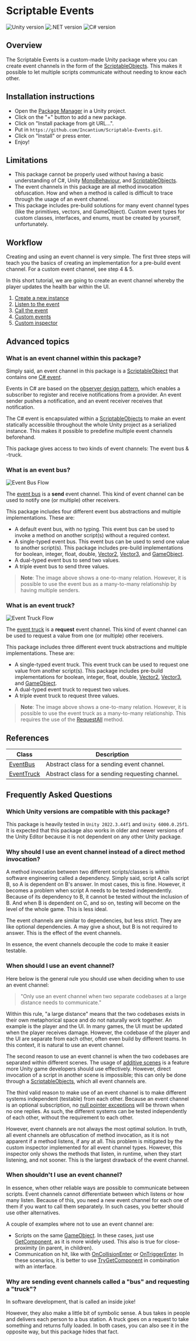 # Scriptable Events

![Unity version](https://img.shields.io/badge/2022.3+-cccccc?logo=unity)
![.NET version](https://img.shields.io/badge/Standard_2.1-5027d5?logo=dotnet)
![C# version](https://custom-icon-badges.demolab.com/badge/9.0-67217a?logo=cshrp)

## Overview

The Scriptable Events is a custom-made Unity package where you can create event channels in the form of the
[ScriptableObjects](https://docs.unity3d.com/ScriptReference/ScriptableObject.html). This makes it possible to let 
multiple scripts communicate without needing to know each other.

## Installation instructions

- Open the [Package Manager](https://docs.unity3d.com/Manual/upm-ui.html) in a Unity project.
- Click on the "+" button to add a new package.
- Click on "Install package from git URL...".
- Put in `https://github.com/Incantium/Scriptable-Events.git`.
- Click on "Install" or press enter.
- Enjoy!

## Limitations

- This package cannot be properly used without having a basic understanding of C#, Unity
  [MonoBehaviour](https://docs.unity3d.com/6000.0/Documentation/ScriptReference/MonoBehaviour.html), and
  [ScriptableObjects](https://docs.unity3d.com/ScriptReference/ScriptableObject.html).
- The event channels in this package are all method invocation obfuscation. How and when a method is called is
  difficult to trace through the usage of an event channel. 
- This package includes pre-build solutions for many event channel types (like the primitives, vectors, and
  GameObject). Custom event types for custom classes, interfaces, and enums, must be created by yourself, unfortunately.

## Workflow

Creating and using an event channel is very simple. The first three steps will teach you the basics of creating an
implementation for a pre-build event channel. For a custom event channel, see step 4 & 5.

In this short tutorial, we are going to create an event channel whereby the player updates the health bar within the UI.

1. [Create a new instance](Documentation~/1.%20Create%20a%20new%20instance.md)
2. [Listen to the event](Documentation~/2.%20Listen%20to%20the%20event.md)
3. [Call the event](Documentation~/3.%20Call%20the%20event.md)
4. [Custom events](Documentation~/4.%20Custom%20events.md)
5. [Custom inspector](Documentation~/5.%20Custom%20inspector.md)

## Advanced topics

### What is an event channel within this package?

Simply said, an event channel in this package is a 
[ScriptableObject](https://docs.unity3d.com/ScriptReference/ScriptableObject.html) that contains one 
[C# event](https://learn.microsoft.com/en-us/dotnet/standard/events/).

Events in C# are based on the [observer design pattern](https://refactoring.guru/design-patterns/observer), which 
enables a subscriber to register and receive notifications from a provider. An event sender pushes a notification, and 
an event receiver receives that notification.

The C# event is encapsulated within a 
[ScriptableObjects](https://docs.unity3d.com/ScriptReference/ScriptableObject.html) to make an event statically 
accessible throughout the whole Unity project as a serialized instance. This makes it possible to predefine multiple
event channels beforehand.

This package gives access to two kinds of event channels: The event bus & -truck.

### What is an event bus?

![Event Bus Flow](Images~/Event%20Bus%20Flow.png)

The [event bus](API~/EventBus.md) is a **send** event channel. This kind of event channel can be used to notify one 
(or multiple) other receivers. 

This package includes four different event bus abstractions and multiple implementations. These are:

- A default event bus, with no typing. This event bus can be used to invoke a method on another script(s) without a 
  required context.
- A single-typed event bus. This event bus can be used to send one value to another script(s). This package includes
  pre-build implementations for boolean, integer, float, double, 
  [Vector2](https://docs.unity3d.com/6000.0/Documentation/ScriptReference/Vector2.html), 
  [Vector3](https://docs.unity3d.com/6000.0/Documentation/ScriptReference/Vector3.html), and
  [GameObject](https://docs.unity3d.com/6000.0/Documentation/ScriptReference/GameObject.html). 
- A dual-typed event bus to send two values.
- A triple event bus to send three values.

> **Note**: The image above shows a one-to-many relation. However, it is possible to use the event bus as a many-to-many
> relationship by having multiple senders.

### What is an event truck?

![Event Truck Flow](Images~/Event%20Truck%20Flow.png)

The [event truck](API~/EventTruck.md) is a **request** event channel. This kind of event channel can be used to request
a value from one (or multiple) other receivers.

This package includes three different event truck abstractions and multiple implementations. These are:

- A single-typed event truck. This event truck can be used to request one value from another script(s). This package 
  includes pre-build implementations for boolean, integer, float, double,
  [Vector2](https://docs.unity3d.com/6000.0/Documentation/ScriptReference/Vector2.html),
  [Vector3](https://docs.unity3d.com/6000.0/Documentation/ScriptReference/Vector3.html), and
  [GameObject](https://docs.unity3d.com/6000.0/Documentation/ScriptReference/GameObject.html).
- A dual-typed event truck to request two values.
- A triple event truck to request three values.

> **Note**: The image above shows a one-to-many relation. However, it is possible to use the event truck as a 
> many-to-many relationship. This requires the use of the [RequestAll](API~/EventTruck.md) method.

## References

| Class                                        | Description                                                 |
|----------------------------------------------|-------------------------------------------------------------|
| [EventBus](API~/EventBus.md)                 | Abstract class for a sending event channel.                 |
| [EventTruck](API~/EventTruck.md)             | Abstract class for a sending requesting channel.            |

## Frequently Asked Questions

### Which Unity versions are compatible with this package?

This package is heavily tested in `Unity 2022.3.44f1` and `Unity 6000.0.25f1`. It is expected that this package also
works in older and newer versions of the Unity Editor because it is not dependent on any other Unity package.

### Why should I use an event channel instead of a direct method invocation?

A method invocation between two different scripts/classes is within software engineering called a dependency. Simply 
said, script A calls script B, so A is dependent on B's answer. In most cases, this is fine. However, it becomes a 
problem when script A needs to be tested independently. Because of its dependency to B, it cannot be tested without the 
inclusion of B. And when B is dependent on C, and so on, testing will become on the level of the whole game. This is
less ideal.

The event channels are similar to dependencies, but less strict. They are like optional dependencies. A may give a 
shout, but B is not required to answer. This is the effect of the event channels.

In essence, the event channels decouple the code to make it easier testable.

### When should I use an event channel?

Here below is the general rule you should use when deciding when to use an event channel:

> "Only use an event channel when two separate codebases at a large distance needs to communicate."

Within this rule, "a large distance" means that the two codebases exists in their own metaphorical space and do not 
naturally work together. An example is the player and the UI. In many games, the UI must be updated when the player 
receives damage. However, the codebase of the player and the UI are separate from each other, often even build by 
different teams. In this context, it is natural to use an event channel.

The second reason to use an event channel is when the two codebases are separated within different scenes. The usage of
[additive scenes](https://docs.unity3d.com/6000.0/Documentation/ScriptReference/SceneManagement.LoadSceneMode.Additive.html)
is a feature more Unity game developers should use effectively. However, direct invocation of a script in another scene 
is impossible; this can only be done through a 
[ScriptableObjects](https://docs.unity3d.com/ScriptReference/ScriptableObject.html), which all event channels are. 

The third valid reason to make use of an event channel is to make different systems independent (testable) from each 
other. Because an event channel is an optional subscription, no 
[null pointer exceptions](https://learn.microsoft.com/en-us/dotnet/api/system.nullreferenceexception?view=net-9.0) will 
be thrown when no one replies. As such, the different systems can be tested independently of each other, without the 
requirement to each other.

However, event channels are not always the most optimal solution. In truth, all event channels are obfuscation of 
method invocation, as it is not apparent if a method listens, if any at all. This problem is mitigated by the custom
inspector implemented for all event channel types. However, this inspector only shows the methods that listen, in
runtime, when they start listening, and not sooner. This is the largest drawback of the event channel.

### When shouldn't I use an event channel?

In essence, when other reliable ways are possible to communicate between scripts. Event channels cannot differentiate
between which listens or how many listen. Because of this, you need a new event channel for each one of them if you
want to call them separately. In such cases, you better should use other alternatives.

A couple of examples where not to use an event channel are:

- Scripts on the same [GameObject](https://docs.unity3d.com/6000.0/Documentation/ScriptReference/GameObject.html). In
  these cases, just use 
  [GetComponent](https://docs.unity3d.com/6000.0/Documentation/ScriptReference/GameObject.GetComponent.html), as it is
  more widely used. This also is true for close-proximity (in parent, in children).
- Communication on hit, like with 
  [OnCollisionEnter](https://docs.unity3d.com/6000.0/Documentation/ScriptReference/Collider.OnCollisionEnter.html) or
  [OnTriggerEnter](https://docs.unity3d.com/6000.0/Documentation/ScriptReference/Collider.OnTriggerEnter.html). In these
  scenarios, it is better to use 
  [TryGetComponent](https://docs.unity3d.com/6000.0/Documentation/ScriptReference/Component.TryGetComponent.html) in 
  combination with an interface.

### Why are sending event channels called a "bus" and requesting a "truck"?

In software development, that is called an inside joke!

However, they also make a little bit of symbolic sense. A bus takes in people and delivers each person to a bus station. 
A truck goes on a request to take something and returns fully loaded. In both cases, you can also see it in the opposite 
way, but this package hides that fact.
